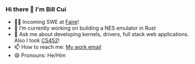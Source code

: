 ### Hi there 👋 I'm Bill Cui

- 👨‍💻 Incoming SWE at [Faire](https://www.faire.com/)!
- 🔭 I’m currently working on building a NES emulator in Rust
- 💬 Ask me about developing kernels, drivers, full stack web applications. Also I took [CS452](https://student.cs.uwaterloo.ca/~cs452/S22/)!
- 📫 How to reach me: [My work email](mailto:bill.cui.work@gmail.com?subject=[GitHub]%20Your%20Subject%20Here)
- 😄 Pronouns: He/Him

